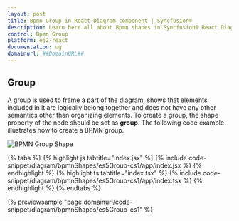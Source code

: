 ```yaml
---
layout: post
title: Bpmn Group in React Diagram component | Syncfusion®
description: Learn here all about Bpmn shapes in Syncfusion® React Diagram component of Syncfusion Essential® JS 2 and more.
control: Bpmn Group 
platform: ej2-react
documentation: ug
domainurl: ##DomainURL##
---
```



## Group

A group is used to frame a part of the diagram, shows that elements included in it are logically belong together and does not have any other semantics other than organizing elements. To create a group, the shape property of the node should be set as **group**. The following code example illustrates how to create a BPMN group.

![BPMN Group Shape](images/Group.png)

{% tabs %}
{% highlight js tabtitle="index.jsx" %}
{% include code-snippet/diagram/bpmnShapes/es5Group-cs1/app/index.jsx %}
{% endhighlight %}
{% highlight ts tabtitle="index.tsx" %}
{% include code-snippet/diagram/bpmnShapes/es5Group-cs1/app/index.tsx %}
{% endhighlight %}
{% endtabs %}

 {% previewsample "page.domainurl/code-snippet/diagram/bpmnShapes/es5Group-cs1" %}
